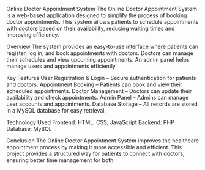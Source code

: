 Online Doctor Appointment System
The Online Doctor Appointment System is a web-based application designed to simplify the process of booking doctor appointments. This system allows patients to schedule appointments with doctors based on their availability, reducing waiting times and improving efficiency.

Overview
The system provides an easy-to-use interface where patients can register, log in, and book appointments with doctors. Doctors can manage their schedules and view upcoming appointments. An admin panel helps manage users and appointments efficiently.

Key Features
User Registration & Login – Secure authentication for patients and doctors.
Appointment Booking – Patients can book and view their scheduled appointments.
Doctor Management – Doctors can update their availability and check appointments.
Admin Panel – Admins can manage user accounts and appointments.
Database Storage – All records are stored in a MySQL database for easy retrieval.

Technology Used
Frontend: HTML, CSS, JavaScript
Backend: PHP
Database: MySQL

Conclusion
The Online Doctor Appointment System improves the healthcare appointment process by making it more accessible and efficient. This project provides a structured way for patients to connect with doctors, ensuring better time management for both.
